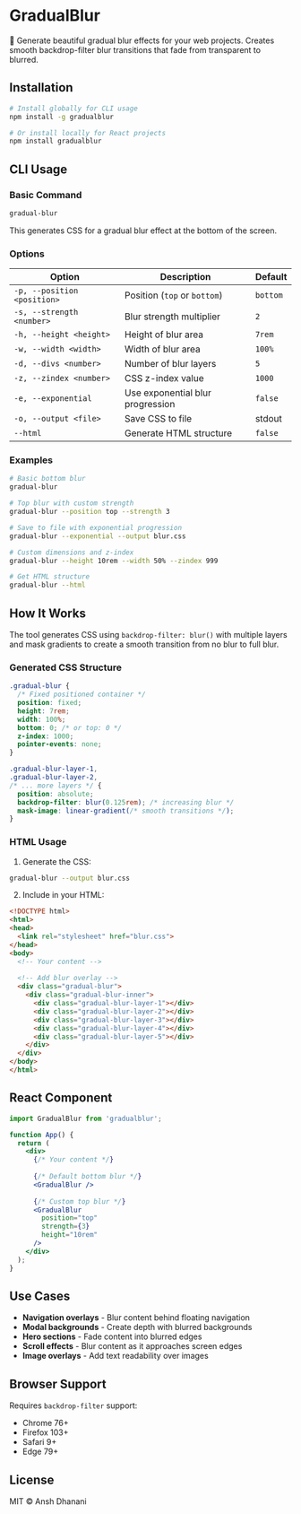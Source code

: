 # GradualBlur

🌊 Generate beautiful gradual blur effects for your web projects. Creates smooth backdrop-filter blur transitions that fade from transparent to blurred.

## Installation

```bash
# Install globally for CLI usage
npm install -g gradualblur

# Or install locally for React projects
npm install gradualblur
```

## CLI Usage

### Basic Command
```bash
gradual-blur
```

This generates CSS for a gradual blur effect at the bottom of the screen.

### Options

| Option | Description | Default |
|--------|-------------|----------|
| `-p, --position <position>` | Position (`top` or `bottom`) | `bottom` |
| `-s, --strength <number>` | Blur strength multiplier | `2` |
| `-h, --height <height>` | Height of blur area | `7rem` |
| `-w, --width <width>` | Width of blur area | `100%` |
| `-d, --divs <number>` | Number of blur layers | `5` |
| `-z, --zindex <number>` | CSS z-index value | `1000` |
| `-e, --exponential` | Use exponential blur progression | `false` |
| `-o, --output <file>` | Save CSS to file | stdout |
| `--html` | Generate HTML structure | `false` |

### Examples

```bash
# Basic bottom blur
gradual-blur

# Top blur with custom strength
gradual-blur --position top --strength 3

# Save to file with exponential progression
gradual-blur --exponential --output blur.css

# Custom dimensions and z-index
gradual-blur --height 10rem --width 50% --zindex 999

# Get HTML structure
gradual-blur --html
```

## How It Works

The tool generates CSS using `backdrop-filter: blur()` with multiple layers and mask gradients to create a smooth transition from no blur to full blur.

### Generated CSS Structure

```css
.gradual-blur {
  /* Fixed positioned container */
  position: fixed;
  height: 7rem;
  width: 100%;
  bottom: 0; /* or top: 0 */
  z-index: 1000;
  pointer-events: none;
}

.gradual-blur-layer-1,
.gradual-blur-layer-2,
/* ... more layers */ {
  position: absolute;
  backdrop-filter: blur(0.125rem); /* increasing blur */
  mask-image: linear-gradient(/* smooth transitions */);
}
```

### HTML Usage

1. Generate the CSS:
```bash
gradual-blur --output blur.css
```

2. Include in your HTML:
```html
<!DOCTYPE html>
<html>
<head>
  <link rel="stylesheet" href="blur.css">
</head>
<body>
  <!-- Your content -->
  
  <!-- Add blur overlay -->
  <div class="gradual-blur">
    <div class="gradual-blur-inner">
      <div class="gradual-blur-layer-1"></div>
      <div class="gradual-blur-layer-2"></div>
      <div class="gradual-blur-layer-3"></div>
      <div class="gradual-blur-layer-4"></div>
      <div class="gradual-blur-layer-5"></div>
    </div>
  </div>
</body>
</html>
```

## React Component

```jsx
import GradualBlur from 'gradualblur';

function App() {
  return (
    <div>
      {/* Your content */}
      
      {/* Default bottom blur */}
      <GradualBlur />
      
      {/* Custom top blur */}
      <GradualBlur 
        position="top" 
        strength={3} 
        height="10rem" 
      />
    </div>
  );
}
```

## Use Cases

- **Navigation overlays** - Blur content behind floating navigation
- **Modal backgrounds** - Create depth with blurred backgrounds
- **Hero sections** - Fade content into blurred edges
- **Scroll effects** - Blur content as it approaches screen edges
- **Image overlays** - Add text readability over images

## Browser Support

Requires `backdrop-filter` support:
- Chrome 76+
- Firefox 103+
- Safari 9+
- Edge 79+

## License

MIT © Ansh Dhanani